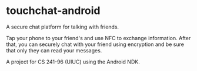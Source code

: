 # touchchat-android

A secure chat platform for talking with friends.

Tap your phone to your friend's and use NFC to exchange information. After that, you can securely chat with your friend using encryption and be sure that only they can read your messages.

A project for CS 241-96 (UIUC) using the Android NDK.
